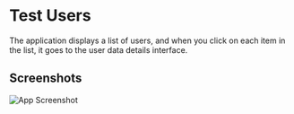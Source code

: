 # Test Users

The application displays a list of users, and when you click on each item in the list, it goes to the user data details interface.


## Screenshots

![App Screenshot](https://encrypted-tbn0.gstatic.com/images?q=tbn:ANd9GcTQ61yrH-uBgiaXUvYiH8A2tMofDJrhHtdBJQ&usqp=CAU)